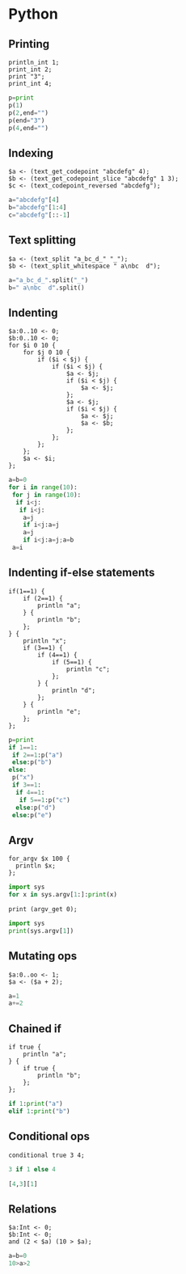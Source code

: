# Python

## Printing

```polygolf
println_int 1;
print_int 2;
print "3";
print_int 4;
```

```python nogolf
p=print
p(1)
p(2,end="")
p(end="3")
p(4,end="")
```

## Indexing

```polygolf
$a <- (text_get_codepoint "abcdefg" 4);
$b <- (text_get_codepoint_slice "abcdefg" 1 3);
$c <- (text_codepoint_reversed "abcdefg");
```

```python nogolf
a="abcdefg"[4]
b="abcdefg"[1:4]
c="abcdefg"[::-1]
```

## Text splitting

```polygolf
$a <- (text_split "a_bc_d_" "_");
$b <- (text_split_whitespace " a\nbc  d");
```

```python nogolf
a="a_bc_d_".split("_")
b=" a\nbc  d".split()
```

## Indenting

```polygolf
$a:0..10 <- 0;
$b:0..10 <- 0;
for $i 0 10 {
    for $j 0 10 {
        if ($i < $j) {
            if ($i < $j) {
                $a <- $j;
                if ($i < $j) {
                    $a <- $j;
                };
                $a <- $j;
                if ($i < $j) {
                    $a <- $j;
                    $a <- $b;
                };
            };
        };
    };
    $a <- $i;
};
```

```python nogolf
a=b=0
for i in range(10):
 for j in range(10):
  if i<j:
   if i<j:
    a=j
    if i<j:a=j
    a=j
    if i<j:a=j;a=b
 a=i
```

## Indenting if-else statements

```polygolf
if(1==1) {
    if (2==1) {
        println "a";
    } {
        println "b";
    };
} {
    println "x";
    if (3==1) {
        if (4==1) {
            if (5==1) {
                println "c";
            };
        } {
            println "d";
        };
    } {
        println "e";
    };
};
```

```python nogolf
p=print
if 1==1:
 if 2==1:p("a")
 else:p("b")
else:
 p("x")
 if 3==1:
  if 4==1:
   if 5==1:p("c")
  else:p("d")
 else:p("e")
```

## Argv

```polygolf
for_argv $x 100 {
  println $x;
};
```

```python
import sys
for x in sys.argv[1:]:print(x)
```

```polygolf
print (argv_get 0);
```

```python
import sys
print(sys.argv[1])
```

## Mutating ops

```polygolf
$a:0..oo <- 1;
$a <- ($a + 2);
```

```python
a=1
a+=2
```

## Chained if

```polygolf
if true {
    println "a";
} {
    if true {
        println "b";
    };
};
```

```py
if 1:print("a")
elif 1:print("b")
```

## Conditional ops

```polygolf
conditional true 3 4;
```

```python nogolf
3 if 1 else 4
```

```python
[4,3][1]
```

## Relations

```polygolf
$a:Int <- 0;
$b:Int <- 0;
and (2 < $a) (10 > $a);
```

```py
a=b=0
10>a>2
```
